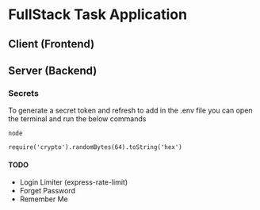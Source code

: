 # FullStack Task Application

## Client (Frontend)

## Server (Backend)


### Secrets
To generate a secret token and refresh to add in the .env file you can open the terminal and run the below commands

```
node
```
```
require('crypto').randomBytes(64).toString('hex')
```

#### TODO
- Login Limiter (express-rate-limit)
- Forget Password
- Remember Me
